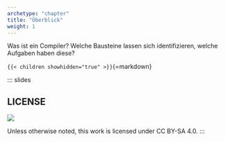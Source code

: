 ```yaml
---
archetype: "chapter"
title: "Überblick"
weight: 1
---
```



Was ist ein Compiler? Welche Bausteine lassen sich identifizieren,
welche Aufgaben haben diese?


`{{< children showhidden="true" >}}`{=markdown}







<!-- DO NOT REMOVE - THIS IS A LAST SLIDE TO INDICATE THE LICENSE AND POSSIBLE EXCEPTIONS (IMAGES, ...). -->
::: slides
## LICENSE
![](https://licensebuttons.net/l/by-sa/4.0/88x31.png)

Unless otherwise noted, this work is licensed under CC BY-SA 4.0.
:::
